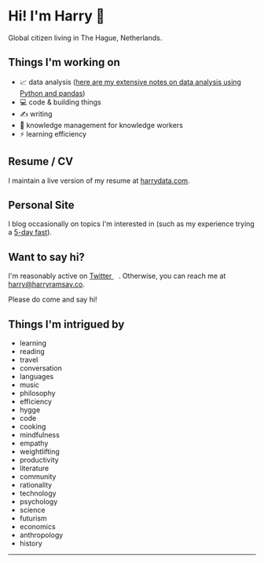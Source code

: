 # Hi! I'm Harry 👋

Global citizen living in The Hague, Netherlands.

## Things I'm working on

- 📈 data analysis ([here are my extensive notes on data analysis using Python and pandas](https://github.com/harryramsay/data-analysis-cheatsheets/blob/main/data-analysis-with-python.md))
- 💻 code & building things
- ✍️ writing
- 🧠 knowledge management for knowledge workers
- ⚡️ learning efficiency

## Resume / CV

I maintain a live version of my resume at <a href="https://harrydata.com/" target="_blank">harrydata.com</a>.


## Personal Site

I blog occasionally on topics I'm interested in (such as my experience trying a [5-day fast](https://www.harryramsay.co/5-day-fast)).

## Want to say hi?

I'm reasonably active on <a href="https://twitter.com/harry_ramsay">Twitter <img src="https://camo.githubusercontent.com/9bbddae7e626bda73c943e06b4568a7a02e193b4/68747470733a2f2f6564656e742e6769746875622e696f2f537570657254696e7949636f6e732f696d616765732f7376672f747769747465722e737667" width="10"></a>.
Otherwise, you can reach me at harry@harryramsay.co. 

Please do come and say hi!

## Things I'm intrigued by

- learning
- reading
- travel
- conversation
- languages
- music
- philosophy
- efficiency
- hygge
- code
- cooking
- mindfulness
- empathy
- weightlifting
- productivity
- literature
- community
- rationality
- technology
- psychology
- science
- futurism
- economics
- anthropology
- history

---


<!---
harryramsay/harryramsay is a ✨ special ✨ repository because its `README.md` (this file) appears on your GitHub profile.
You can click the Preview link to take a look at your changes.
--->
